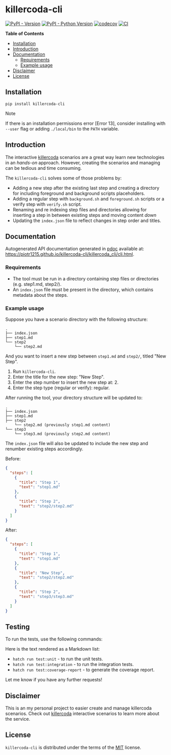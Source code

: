 # killercoda-cli

[![PyPI - Version](https://img.shields.io/pypi/v/killercoda-cli.svg)](https://pypi.org/project/killercoda-cli)
[![PyPI - Python Version](https://img.shields.io/pypi/pyversions/killercoda-cli.svg)](https://pypi.org/project/killercoda-cli)
[![codecov](https://codecov.io/gh/Piotr1215/killercoda-cli/graph/badge.svg?token=2NVHJY2T3L)](https://codecov.io/gh/Piotr1215/killercoda-cli)
[![CI](https://github.com/piotr1215/killercoda-cli/actions/workflows/ci.yml/badge.svg)](https://github.com/piotr1215/killercoda-cli/actions/workflows/ci.yml)

**Table of Contents**

* [Installation](#installation)
* [Introduction](#introduction)
* [Documentation](#documentation)
  * [Requirements](#requirements)
  * [Example usage](#example-usage)
* [Disclaimer](#disclaimer)
* [License](#license)

## Installation

```console
pip install killercoda-cli
```

> [!NOTE]
>
> If there is an installation permissions error [Error 13], consider installing
> with `--user` flag or adding `./local/bin` to the `PATH` variable.

## Introduction

The interactive [killercoda] scenarios are a great way learn new technologies in
an _hands-on_ approach. However, creating the scenarios and managing can be
tedious and time consuming.

The `killercoda-cli` solves some of those problems by:

- Adding a new step after the existing last step and creating a directory for
  including foreground and background scripts placeholders.
- Adding a regular step with `background.sh` and `foreground.sh` scripts or a verify
  step with `verify.sh` script.
- Renaming and re indexing step files and directories allowing for inserting a
  step in between existing steps and moving content _down_
- Updating the `index.json` file to reflect changes in step order and titles.

## Documentation

Autogenerated API documentation generated in [pdoc](https://pdoc.dev/docs/pdoc.html) available
at: https://piotr1215.github.io/killercoda-cli/killercoda_cli/cli.html.

### Requirements

- The tool must be run in a directory containing step files or directories (e.g. step1.md, step2/).
- An `index.json` file must be present in the directory, which contains metadata about the steps.

### Example usage

Suppose you have a scenario directory with the following structure:

    .
    ├── index.json
    ├── step1.md
    └── step2
        └── step2.md

And you want to insert a new step between `step1.md` and `step2/`, titled "New Step".

1. Run `killercoda-cli`.
2. Enter the title for the new step: "New Step".
3. Enter the step number to insert the new step at: 2.
4. Enter the step type (regular or verify): regular.

After running the tool, your directory structure will be updated to:

    .
    ├── index.json
    ├── step1.md
    ├── step2
        └── step2.md (previously step1.md content)
    └── step3
        └── step3.md (previously step2.md content)

The `index.json` file will also be updated to include the new step and renumber existing steps accordingly.

Before:

```json
{
  "steps": [
    {
      "title": "Step 1",
      "text": "step1.md"
    },
    {
      "title": "Step 2",
      "text": "step2/step2.md"
    }
  ]
}
```

After:

```json
{
  "steps": [
    {
      "title": "Step 1",
      "text": "step1.md"
    },
    {
      "title": "New Step",
      "text": "step2/step2.md"
    },
    {
      "title": "Step 2",
      "text": "step3/step3.md"
    }
  ]
}
```

## Testing

To run the tests, use the following commands:

Here is the text rendered as a Markdown list:

* `hatch run test:unit` - to run the unit tests.
* `hatch run test:integration` - to run the integration tests.
* `hatch run test:coverage-report` - to generate the coverage report.

Let me know if you have any further requests!

## Disclaimer

This is an my personal project to easier create and manage killercoda scenarios.
Check out [killercoda] interactive scenarios to learn more about
the service.

## License

`killercoda-cli` is distributed under the terms of the [MIT](https://spdx.org/licenses/MIT.html) license.

[killercoda]: https://killercoda.com/
